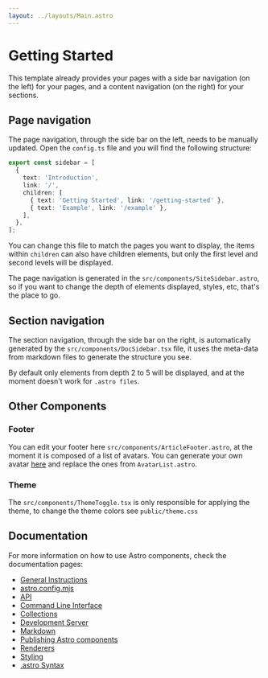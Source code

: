 ```yaml
---
layout: ../layouts/Main.astro
---
```


# Getting Started

This template already provides your pages with a side bar navigation (on the left) for your pages, and a content navigation (on the right) for your sections.

## Page navigation

The page navigation, through the side bar on the left, needs to be manually updated. Open the `config.ts` file and you will find the following structure:

```ts
export const sidebar = [
  {
    text: 'Introduction', 
    link: '/',
    children: [
      { text: 'Getting Started', link: '/getting-started' },
      { text: 'Example', link: '/example' },
    ],
  },
];
```
You can change this file to match the pages you want to display, the items within `children` can also have children elements, but only the first level and second levels will be displayed.

The page navigation is generated in the `src/components/SiteSidebar.astro`, so if you want to change the depth of elements displayed, styles, etc, that's the place to go.

## Section navigation

The section navigation, through the side bar on the right, is automatically generated by the `src/components/DocSidebar.tsx` file, it uses the meta-data from markdown files to generate the structure you see. 

By default only elements from depth 2 to 5 will be displayed, and at the moment doesn't work for `.astro files`.


## Other Components

### Footer

You can edit your footer here `src/components/ArticleFooter.astro`, at the moment it is composed of a list of avatars. You can generate your own avatar [here](https://getavataaars.com/) and replace the ones from `AvatarList.astro`.

### Theme

The `src/components/ThemeToggle.tsx` is only responsible for applying the theme, to change the theme colors see `public/theme.css`

## Documentation

For more information on how to use Astro components, check the documentation pages:

- [General Instructions](https://github.com/snowpackjs/astro#readme)
- [astro.config.mjs](https://github.com/snowpackjs/astro/blob/main/docs/config.md)
- [API](https://github.com/snowpackjs/astro/blob/main/docs/api.md)
- [Command Line Interface](https://github.com/snowpackjs/astro/blob/main/docs/cli.md)
- [Collections](https://github.com/snowpackjs/astro/blob/main/docs/collections.md)
- [Development Server](https://github.com/snowpackjs/astro/blob/main/docs/dev.md)
- [Markdown](https://github.com/snowpackjs/astro/blob/main/docs/markdown.md)
- [Publishing Astro components](https://github.com/snowpackjs/astro/blob/main/docs/publishing.md)
- [Renderers](https://github.com/snowpackjs/astro/blob/main/docs/renderers.md)
- [Styling](https://github.com/snowpackjs/astro/blob/main/docs/styling.md)
- [.astro Syntax](https://github.com/snowpackjs/astro/blob/main/docs/syntax.md)
